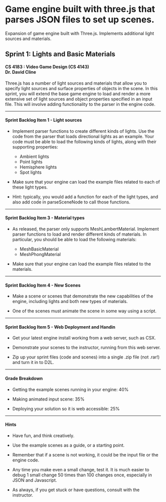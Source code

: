 # Game engine built with three.js that parses JSON files to set up scenes.
Expansion of game engine built with Three.js. Implements additional light sources and materials.

<h2 id="sprint-1-lights-and-basic-materials"><a name="user-content-sprint-1-lights-and-basic-materials" href="#sprint-1-lights-and-basic-materials" class="headeranchor-link" aria-hidden="true"><span class="headeranchor"></span></a>Sprint 1: Lights and Basic Materials</h2>
<h4 id="cs-4183-video-game-design-cs-4143-dr-david-cline"><a name="user-content-cs-4183-video-game-design-cs-4143-dr-david-cline" href="#cs-4183-video-game-design-cs-4143-dr-david-cline" class="headeranchor-link" aria-hidden="true"><span class="headeranchor"></span></a>CS 4183 : Video Game Design (CS 4143) <br/> Dr. David Cline</h4>
<p>Three.js has a number of light sources and materials that allow you to specify light sources and surface properties of objects in the scene.  In this sprint, you will extend the base game engine to load and render a more extensive set of light sources and object properties specified in an input file. This will involve adding functionality to the parser in the engine code. </p>
<hr />
<h4 id="sprint-backlog-item-1-light-sources"><a name="user-content-sprint-backlog-item-1-light-sources" href="#sprint-backlog-item-1-light-sources" class="headeranchor-link" aria-hidden="true"><span class="headeranchor"></span></a>Sprint Backlog Item 1 - Light sources</h4>
<ul>
<li>
<p>Implement parser functions to create different kinds of lights.  Use the code from the parser that loads directional lights as an example.  Your code must be able to load the following kinds of lights, along with their supporting properties:</p>
<ul>
<li>Ambient lights</li>
<li>Point lights</li>
<li>Hemisphere lights</li>
<li>Spot lights</li>
</ul>
</li>
<li>
<p>Make sure that your engine can load the example files related to each of these light types. </p>
</li>
<li>
<p>Hint: typically, you would add a function for each of the light types, and also add code in parseSceneNode to call those functions. </p>
</li>
</ul>
<hr />
<h4 id="sprint-backlog-item-3-material-types"><a name="user-content-sprint-backlog-item-3-material-types" href="#sprint-backlog-item-3-material-types" class="headeranchor-link" aria-hidden="true"><span class="headeranchor"></span></a>Sprint Backlog Item 3 - Material types</h4>
<ul>
<li>
<p>As released, the parser only supports MeshLambertMaterial.  Implement parser functions to load and render different kinds of materials.  In particular, you should be able to load the following materials:</p>
<ul>
<li>MeshBasicMaterial</li>
<li>MeshPhongMaterial</li>
</ul>
</li>
<li>
<p>Make sure that your engine can load the example files related to the materials.</p>
</li>
</ul>
<hr />
<h4 id="sprint-backlog-item-4-new-scenes"><a name="user-content-sprint-backlog-item-4-new-scenes" href="#sprint-backlog-item-4-new-scenes" class="headeranchor-link" aria-hidden="true"><span class="headeranchor"></span></a>Sprint Backlog Item 4 - New Scenes</h4>
<ul>
<li>
<p>Make a scene or scenes that demonstrate the new capabilities of the engine, including lights and both new types of materials.</p>
</li>
<li>
<p>One of the scenes must animate the scene in some way using a script.</p>
</li>
</ul>
<hr />
<h4 id="sprint-backlog-item-5-web-deployment-and-handin"><a name="user-content-sprint-backlog-item-5-web-deployment-and-handin" href="#sprint-backlog-item-5-web-deployment-and-handin" class="headeranchor-link" aria-hidden="true"><span class="headeranchor"></span></a>Sprint Backlog Item 5 - Web Deployment and Handin</h4>
<ul>
<li>
<p>Get your latest engine install working from a web server, such as CSX.</p>
</li>
<li>
<p>Demonstrate your scenes to the instructor, running from this web server.</p>
</li>
<li>
<p>Zip up your sprint files (code and scenes) into a single .zip file (not .rar!) and turn it in to D2L.</p>
</li>
</ul>
<hr />
<h4 id="grade-breakdown"><a name="user-content-grade-breakdown" href="#grade-breakdown" class="headeranchor-link" aria-hidden="true"><span class="headeranchor"></span></a>Grade Breakdown</h4>
<ul>
<li>
<p>Getting the example scenes running in your engine: 40%</p>
</li>
<li>
<p>Making animated input scene: 35%</p>
</li>
<li>
<p>Deploying your solution so it is web accessible: 25%</p>
</li>
</ul>
<hr />
<h4 id="hints"><a name="user-content-hints" href="#hints" class="headeranchor-link" aria-hidden="true"><span class="headeranchor"></span></a>Hints</h4>
<ul>
<li>
<p>Have fun, and think creatively.</p>
</li>
<li>
<p>Use the example scenes as a guide, or a starting point.</p>
</li>
<li>
<p>Remember that if a scene is not working, it could be the input file or the engine code.</p>
</li>
<li>
<p>Any time you make even a small change, test it. It is much easier to debug 1 small change 50 times than 100 changes once, especially in JSON and Javascript.</p>
</li>
<li>
<p>As always, if you get stuck or have questions, consult with the instructor.</p>
</li>
</ul></article></body></html>